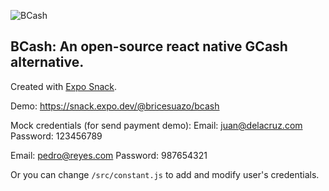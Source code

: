 ![BCash](https://raw.githubusercontent.com/BriceSuazo/bcash/main/src/assets/images/bcash.png)

## **BCash: An open-source react native GCash alternative.**

Created with  [Expo Snack](https://snack.expo.dev/).

Demo: https://snack.expo.dev/@bricesuazo/bcash

Mock credentials (for send payment demo):
Email: juan@delacruz.com
Password: 123456789

Email: pedro@reyes.com
Password: 987654321

Or you can change `/src/constant.js` to add and modify user's credentials.
